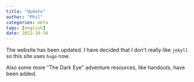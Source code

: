 ```yaml
---
title: "Update"
author: "Phil"
categories: meta
tags: [english]
date: 2022-10-26
---
```


The website has been updated.
I have decided that I don't really like `jekyll` so this site uses `hugo` now.

Also some more "The Dark Eye" adventure resources, like handouts, have been added.